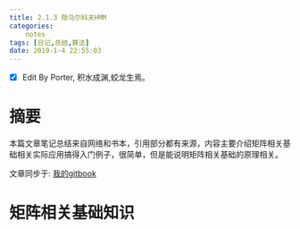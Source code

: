 ```yaml
---
title: 2.1.3 隐马尔科夫HMM
categories:      
    notes    
tags: [日记,总结,算法]
date: 2019-1-4 22:55:03
---
```


- [x] Edit By Porter, 积水成渊,蛟龙生焉。

# 摘要

本篇文章笔记总结来自网络和书本，引用部分都有来源，内容主要介绍矩阵相关基础相关实际应用搞得入门例子，很简单，但是能说明矩阵相关基础的原理相关。

文章同步于: [我的gitbook](https://porter.gitbook.io/)

<!-- more -->

# 矩阵相关基础知识




